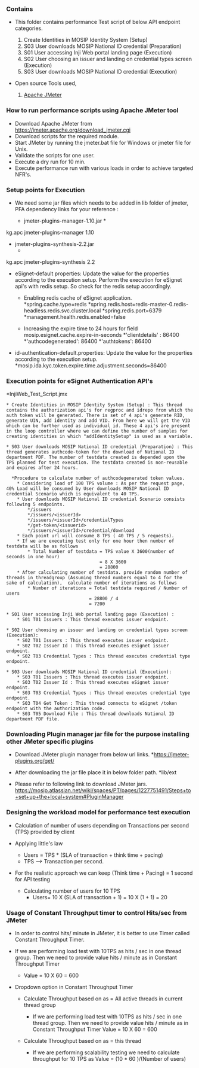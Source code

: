 
### Contains
* This folder contains performance Test script of below API endpoint categories.
    01. Create Identities in MOSIP Identity System (Setup)
    02. S03 User downloads MOSIP National ID credential (Preparation)
    03. S01 User accessing Inji Web portal landing page (Execution)
	04. S02 User choosing an issuer and landing on credential types screen (Execution)
	05. S03 User downloads MOSIP National ID credential (Execution)

* Open source Tools used,
    1. [Apache JMeter](https://jmeter.apache.org/)

### How to run performance scripts using Apache JMeter tool
* Download Apache JMeter from https://jmeter.apache.org/download_jmeter.cgi
* Download scripts for the required module.
* Start JMeter by running the jmeter.bat file for Windows or jmeter file for Unix. 
* Validate the scripts for one user.
* Execute a dry run for 10 min.
* Execute performance run with various loads in order to achieve targeted NFR's.

### Setup points for Execution

* We need some jar files which needs to be added in lib folder of jmeter, PFA dependency links for your reference : 

   * jmeter-plugins-manager-1.10.jar
      *<!-- https://mvnrepository.com/artifact/kg.apc/jmeter-plugins-manager -->
<dependency>
    <groupId>kg.apc</groupId>
    <artifactId>jmeter-plugins-manager</artifactId>
    <version>1.10</version>
</dependency>

   * jmeter-plugins-synthesis-2.2.jar
      * <!-- https://mvnrepository.com/artifact/kg.apc/jmeter-plugins-synthesis -->
<dependency>
    <groupId>kg.apc</groupId>
    <artifactId>jmeter-plugins-synthesis</artifactId>
    <version>2.2</version>
</dependency>


* eSignet-default properties: Update the value for the properties according to the execution setup. Perform the execution for eSignet api's with redis setup. So check for the redis setup accordingly. 
	
	* Enabling redis cache of eSignet application.
		*spring.cache.type=redis
		*spring.redis.host=redis-master-0.redis-headless.redis.svc.cluster.local
		*spring.redis.port=6379
		*management.health.redis.enabled=false
	
	* Increasing the expire time to 24 hours for field mosip.esignet.cache.expire-in-seconds
		*'clientdetails' : 86400
		*'authcodegenerated': 86400
		*'authtokens': 86400
		
* id-authentication-default.properties: Update the value for the properties according to the execution setup. 	
		*mosip.ida.kyc.token.expire.time.adjustment.seconds=86400

### Execution points for eSignet Authentication API's

*InjiWeb_Test_Script.jmx
	
	* Create Identities in MOSIP Identity System (Setup) : This thread contains the authorization api's for regproc and idrepo from which the auth token will be generated. There is set of 4 api's generate RID, generate UIN, add identity and add VID. From here we will get the VID which can be further used as individual id. These 4 api's are present in the loop controller where we can define the number of samples for creating identities in which "addIdentitySetup" is used as a variable. 
	
	* S03 User downloads MOSIP National ID credential (Preparation) : This thread generates authcode-token for the download of National ID department PDF. The number of testdata created is depended upon the TPS planned for test execution. The testdata created is non-reusable and expires after 24 hours.
	  
	  *Procedure to calculate number of authcodegenerated token values.
		* Considering load of 100 TPS volume : As per the request page, 40% Load will be consumed by User downloads MOSIP National ID credential Scenario which is equivalent to 40 TPS. 
		* User downloads MOSIP National ID credential Scenario consists following 5 endpoints.
			*/issuers
			*/issuers/<issuerId>
			*/issuers/<issuerId>/credentialTypes
			*/get-token/<issuerid>
			*/issuers/<issuerId>/credential/download
		* Each point url will consume 8 TPS ( 40 TPS / 5 requests).
		* If we are executing test only for one hour then number of testdata will be as follows
			* Total Number of testdata = TPS value X 3600(number of seconds in one hour)
									   = 8 X 3600
								       = 28800
		* After calculating number of testdata. provide random number of threads in threadgroup (Assuming thread numbers equal to 4 for the sake of calculation),  calculate number of iterations as follows
			* Number of iterations = Total testdata required / Number of users
								   = 28800 / 4
								   = 7200
			
	* S01 User accessing Inji Web portal landing page (Execution) :
		* S01 T01 Issuers : This thread executes issuer endpoint.
		
	* S02 User choosing an issuer and landing on credential types screen (Execution):
		* S02 T01 Issuers : This thread executes issuer endpoint.
		* S02 T02 Issuer Id : This thread executes eSignet issuer endpoint.
		* S02 T03 Credential Types : This thread executes credential type endpoint.
	
	* S03 User downloads MOSIP National ID credential (Execution):
		* S03 T01 Issuers : This thread executes issuer endpoint.
		* S03 T02 Issuer Id : This thread executes eSignet issuer endpoint.
		* S03 T03 Credential Types : This thread executes credential type endpoint.
		* S03 T04 Get Token : This thread connects to eSignet /token endpoint with the authorization code.
		* S03 T05 Download File : This thread downloads National ID department PDF file.
 	
### Downloading Plugin manager jar file for the purpose installing other JMeter specific plugins

* Download JMeter plugin manager from below url links.
	*https://jmeter-plugins.org/get/

* After downloading the jar file place it in below folder path.
	*lib/ext

* Please refer to following link to download JMeter jars.
	https://mosip.atlassian.net/wiki/spaces/PT/pages/1227751491/Steps+to+set+up+the+local+system#PluginManager
		
### Designing the workload model for performance test execution
* Calculation of number of users depending on Transactions per second (TPS) provided by client

* Applying little's law
	* Users = TPS * (SLA of transaction + think time + pacing)
	* TPS --> Transaction per second.
	
* For the realistic approach we can keep (Think time + Pacing) = 1 second for API testing
	* Calculating number of users for 10 TPS
		* Users= 10 X (SLA of transaction + 1)
		       = 10 X (1 + 1)
			   = 20
			   
### Usage of Constant Throughput timer to control Hits/sec from JMeter
* In order to control hits/ minute in JMeter, it is better to use Timer called Constant Throughput Timer.

* If we are performing load test with 10TPS as hits / sec in one thread group. Then we need to provide value hits / minute as in Constant Throughput Timer
	* Value = 10 X 60
			= 600

* Dropdown option in Constant Throughput Timer
	* Calculate Throughput based on as = All active threads in current thread group
		* If we are performing load test with 10TPS as hits / sec in one thread group. Then we need to provide value hits / minute as in Constant Throughput Timer
	 			Value = 10 X 60
					  = 600
		  
	* Calculate Throughput based on as = this thread
		* If we are performing scalability testing we need to calculate throughput for 10 TPS as 
          Value = (10 * 60 )/(Number of users)
